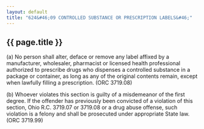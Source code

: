 ---
layout: default 
title: "624&#46;09 CONTROLLED SUBSTANCE OR PRESCRIPTION LABELS&#46;"---

{{ page.title }}
----------------

​(a) No person shall alter, deface or remove any label affixed by a
manufacturer, wholesaler, pharmacist or licensed health professional
authorized to prescribe drugs who dispenses a controlled substance in a
package or container, as long as any of the original contents remain,
except when lawfully filling a prescription. (ORC 3719.08)

​(b) Whoever violates this section is guilty of a misdemeanor of the
first degree. If the offender has previously been convicted of a
violation of this section, Ohio R.C. 3719.07 or 3719.08 or a drug abuse
offense, such violation is a felony and shall be prosecuted under
appropriate State law. (ORC 3719.99)
